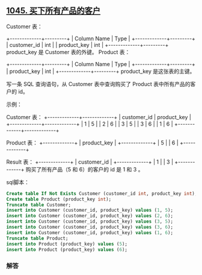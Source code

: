 ## [1045. 买下所有产品的客户](https://leetcode-cn.com/problems/customers-who-bought-all-products/)

Customer 表：

+-------------+---------+
| Column Name | Type    |
+-------------+---------+
| customer_id | int     |
| product_key | int     |
+-------------+---------+
product_key 是 Customer 表的外键。
Product 表：

+-------------+---------+
| Column Name | Type    |
+-------------+---------+
| product_key | int     |
+-------------+---------+
product_key 是这张表的主键。


写一条 SQL 查询语句，从 Customer 表中查询购买了 Product 表中所有产品的客户的 id。

示例：

Customer 表：
+-------------+-------------+
| customer_id | product_key |
+-------------+-------------+
| 1           | 5           |
| 2           | 6           |
| 3           | 5           |
| 3           | 6           |
| 1           | 6           |
+-------------+-------------+

Product 表：
+-------------+
| product_key |
+-------------+
| 5           |
| 6           |
+-------------+

Result 表：
+-------------+
| customer_id |
+-------------+
| 1           |
| 3           |
+-------------+
购买了所有产品（5 和 6）的客户的 id 是 1 和 3 。

sql脚本：

```sql
Create table If Not Exists Customer (customer_id int, product_key int);
Create table Product (product_key int);
Truncate table Customer;
insert into Customer (customer_id, product_key) values (1, 5);
insert into Customer (customer_id, product_key) values (2, 6);
insert into Customer (customer_id, product_key) values (3, 5);
insert into Customer (customer_id, product_key) values (3, 6);
insert into Customer (customer_id, product_key) values (1, 6);
Truncate table Product;
insert into Product (product_key) values (5);
insert into Product (product_key) values (6);
```

### 解答

